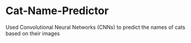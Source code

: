 # Cat-Name-Predictor
Used Convolutional Neural Networks (CNNs) to predict the names of cats based on their images
